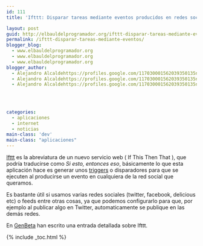 ```yaml
---
id: 111
title: 'Ifttt: Disparar tareas mediante eventos producidos en redes sociales'

layout: post
guid: http://elbauldelprogramador.org/ifttt-disparar-tareas-mediante-eventos-producidos-en-redes-sociales/
permalink: /ifttt-disparar-tareas-mediante-eventos/
blogger_blog:
  - www.elbauldelprogramador.org
  - www.elbauldelprogramador.org
  - www.elbauldelprogramador.org
blogger_author:
  - Alejandro Alcaldehttps://profiles.google.com/117030001562039350135noreply@blogger.com
  - Alejandro Alcaldehttps://profiles.google.com/117030001562039350135noreply@blogger.com
  - Alejandro Alcaldehttps://profiles.google.com/117030001562039350135noreply@blogger.com

  
  
  
categories:
  - aplicaciones
  - internet
  - noticias
main-class: 'dev'
main-class: "aplicaciones"
---
```

<a target="_blank" href="http://ifttt.com/">Ifttt</a> es la abreviatura de un nuevo servicio web ( If This Then That ), que podría traducirse como *Si esto, entonces eso*, básicamente lo que esta aplicación hace es generar unos [triggers][1] o disparadores para que se ejecuten al producirse un evento en cualquiera de la red social que queramos.   
  
<!--ad-->

  
Es bastante útil si usamos varias redes sociales (twitter, facebook, delicious etc) o feeds entre otras cosas, ya que podemos configurarlo para que, por ejemplo al publicar algo en Twitter, automaticamente se publique en las demás redes.

En <a target="_blank" href="http://www.genbeta.com/a-fondo/a-fondo-ifttt-alarmas-activadas-mediante-eventos-de-las-redes-sociales">GenBeta</a> han escrito una entrada detallada sobre Ifttt.



 [1]: http://es.wikipedia.org/wiki/Trigger_(base_de_datos)

{% include _toc.html %}
